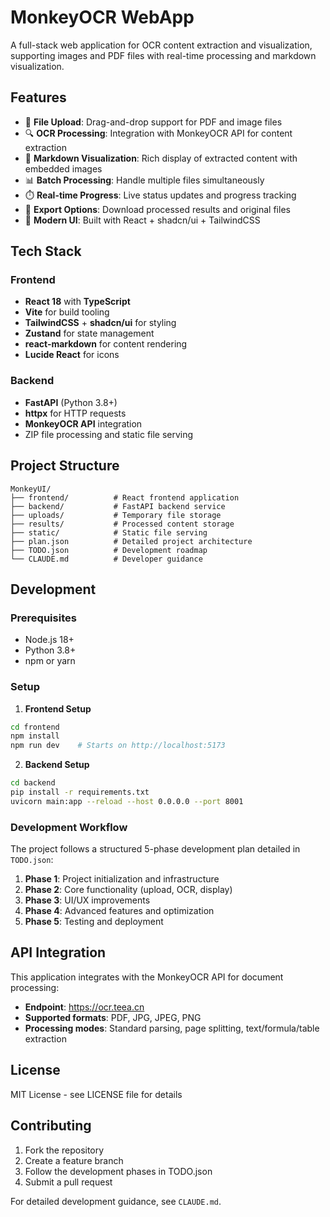 # MonkeyOCR WebApp

A full-stack web application for OCR content extraction and visualization, supporting images and PDF files with real-time processing and markdown visualization.

## Features

- 📁 **File Upload**: Drag-and-drop support for PDF and image files
- 🔍 **OCR Processing**: Integration with MonkeyOCR API for content extraction
- 📄 **Markdown Visualization**: Rich display of extracted content with embedded images
- 📊 **Batch Processing**: Handle multiple files simultaneously
- ⏱️ **Real-time Progress**: Live status updates and progress tracking
- 💾 **Export Options**: Download processed results and original files
- 🎨 **Modern UI**: Built with React + shadcn/ui + TailwindCSS

## Tech Stack

### Frontend
- **React 18** with **TypeScript**
- **Vite** for build tooling
- **TailwindCSS** + **shadcn/ui** for styling
- **Zustand** for state management
- **react-markdown** for content rendering
- **Lucide React** for icons

### Backend
- **FastAPI** (Python 3.8+)
- **httpx** for HTTP requests
- **MonkeyOCR API** integration
- ZIP file processing and static file serving

## Project Structure

```
MonkeyUI/
├── frontend/          # React frontend application
├── backend/           # FastAPI backend service
├── uploads/           # Temporary file storage
├── results/           # Processed content storage
├── static/            # Static file serving
├── plan.json          # Detailed project architecture
├── TODO.json          # Development roadmap
└── CLAUDE.md          # Developer guidance
```

## Development

### Prerequisites
- Node.js 18+
- Python 3.8+
- npm or yarn

### Setup

1. **Frontend Setup**
```bash
cd frontend
npm install
npm run dev    # Starts on http://localhost:5173
```

2. **Backend Setup**
```bash
cd backend
pip install -r requirements.txt
uvicorn main:app --reload --host 0.0.0.0 --port 8001
```

### Development Workflow

The project follows a structured 5-phase development plan detailed in `TODO.json`:

1. **Phase 1**: Project initialization and infrastructure
2. **Phase 2**: Core functionality (upload, OCR, display)
3. **Phase 3**: UI/UX improvements
4. **Phase 4**: Advanced features and optimization
5. **Phase 5**: Testing and deployment

## API Integration

This application integrates with the MonkeyOCR API for document processing:
- **Endpoint**: https://ocr.teea.cn
- **Supported formats**: PDF, JPG, JPEG, PNG
- **Processing modes**: Standard parsing, page splitting, text/formula/table extraction

## License

MIT License - see LICENSE file for details

## Contributing

1. Fork the repository
2. Create a feature branch
3. Follow the development phases in TODO.json
4. Submit a pull request

For detailed development guidance, see `CLAUDE.md`.